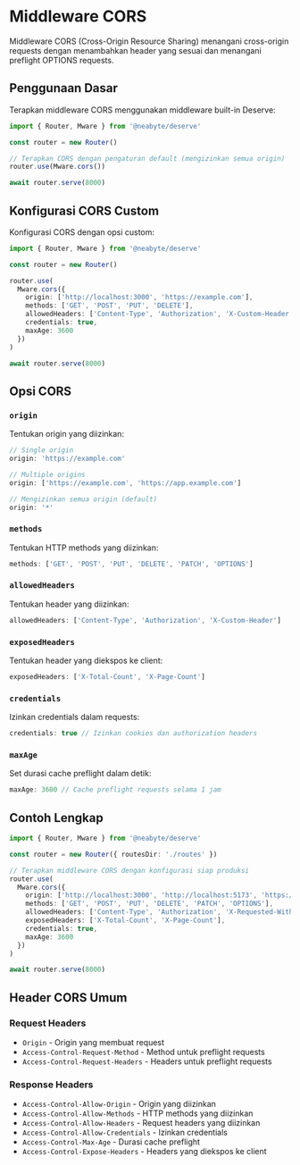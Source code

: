 # Middleware CORS

Middleware CORS (Cross-Origin Resource Sharing) menangani cross-origin requests dengan menambahkan header yang sesuai dan menangani preflight OPTIONS requests.

## Penggunaan Dasar

Terapkan middleware CORS menggunakan middleware built-in Deserve:

```typescript
import { Router, Mware } from '@neabyte/deserve'

const router = new Router()

// Terapkan CORS dengan pengaturan default (mengizinkan semua origin)
router.use(Mware.cors())

await router.serve(8000)
```

## Konfigurasi CORS Custom

Konfigurasi CORS dengan opsi custom:

```typescript
import { Router, Mware } from '@neabyte/deserve'

const router = new Router()

router.use(
  Mware.cors({
    origin: ['http://localhost:3000', 'https://example.com'],
    methods: ['GET', 'POST', 'PUT', 'DELETE'],
    allowedHeaders: ['Content-Type', 'Authorization', 'X-Custom-Header'],
    credentials: true,
    maxAge: 3600
  })
)

await router.serve(8000)
```

## Opsi CORS

### `origin`
Tentukan origin yang diizinkan:

```typescript
// Single origin
origin: 'https://example.com'

// Multiple origins
origin: ['https://example.com', 'https://app.example.com']

// Mengizinkan semua origin (default)
origin: '*'
```

### `methods`
Tentukan HTTP methods yang diizinkan:

```typescript
methods: ['GET', 'POST', 'PUT', 'DELETE', 'PATCH', 'OPTIONS']
```

### `allowedHeaders`
Tentukan header yang diizinkan:

```typescript
allowedHeaders: ['Content-Type', 'Authorization', 'X-Custom-Header']
```

### `exposedHeaders`
Tentukan header yang diekspos ke client:

```typescript
exposedHeaders: ['X-Total-Count', 'X-Page-Count']
```

### `credentials`
Izinkan credentials dalam requests:

```typescript
credentials: true // Izinkan cookies dan authorization headers
```

### `maxAge`
Set durasi cache preflight dalam detik:

```typescript
maxAge: 3600 // Cache preflight requests selama 1 jam
```

## Contoh Lengkap

```typescript
import { Router, Mware } from '@neabyte/deserve'

const router = new Router({ routesDir: './routes' })

// Terapkan middleware CORS dengan konfigurasi siap produksi
router.use(
  Mware.cors({
    origin: ['http://localhost:3000', 'http://localhost:5173', 'https://yourdomain.com'],
    methods: ['GET', 'POST', 'PUT', 'DELETE', 'PATCH', 'OPTIONS'],
    allowedHeaders: ['Content-Type', 'Authorization', 'X-Requested-With', 'X-Custom-Header'],
    exposedHeaders: ['X-Total-Count', 'X-Page-Count'],
    credentials: true,
    maxAge: 3600
  })
)

await router.serve(8000)
```

## Header CORS Umum

### Request Headers
- `Origin` - Origin yang membuat request
- `Access-Control-Request-Method` - Method untuk preflight requests
- `Access-Control-Request-Headers` - Headers untuk preflight requests

### Response Headers
- `Access-Control-Allow-Origin` - Origin yang diizinkan
- `Access-Control-Allow-Methods` - HTTP methods yang diizinkan
- `Access-Control-Allow-Headers` - Request headers yang diizinkan
- `Access-Control-Allow-Credentials` - Izinkan credentials
- `Access-Control-Max-Age` - Durasi cache preflight
- `Access-Control-Expose-Headers` - Headers yang diekspos ke client

